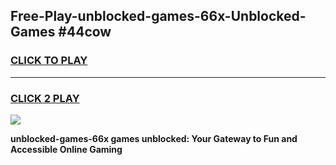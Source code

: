 
## Free-Play-unblocked-games-66x-Unblocked-Games #44cow
<h3>
<a href="https://news.freeplayer.one?title=unblocked-games-66x&ref=8M">CLICK TO PLAY</a></h3>
<hr>

<h3>
<a href="https://news.freeplayer.one?title=unblocked-games-66x&ref=8M">CLICK 2 PLAY</a>
  
</h3>

<a href="https://news.freeplayer.one?title=unblocked-games-66x&ref=8M"><img src="https://clearcache.store/games.png"></a>


**unblocked-games-66x games unblocked: Your Gateway to Fun and Accessible Online Gaming**
